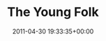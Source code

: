 ---
title:		"The Young Folk"
type:		"photos"
mediatype:		"upload"
location:		"Dublin, Ireland"
date:		"2011-04-30 19:33:35+00:00"
album:		"music"
filename:		"the-young-folk-lead.md"
series:		"musicians"
cl_public_id:		"music/the-young-folk-lead"
cl_version:		1497004905
format:		"tiff"
bytes:		5238400
width:		2560
height:		1440
colours:
- "#252525"
- "#797979"
- "#6E6E6D"
exposure_mode:		"Manual"
program:		"Manual"
aperture:		"5.6"
focal_length:		"150.0 mm"
iso:		"3200"
shutter_speed:		"1/100"
metering:		"Multi-segment"
flash:		"Off, Did not fire"
white_balance:		"Custom"
colour_temp:		"4750"
has_crop:		"false"
orientation:		"Horizontal (normal)"
camera_model:		"NIKON D7000"
lens_info:		"18-200mm f/3.5-5.6"
artist:		"No artist info"
x_resolution:		"300"
y_resolution:		"300"
---